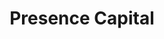 ---
layout: firm_page
title: "Presence Capital"
id: "presencecap.com"
permalink: "/presencecapitalpresencecap.com/"
website: "https://www.presencecap.com"
offices: "San Francisco (United States)"
investment_stages: "Seed, Series A, Series B"
portfolio_companies: ""
portfolio_link: "https://www.presencecap.com/#portfolio"
investment_markets: "Augmented Reality, Virtual Reality"
founded_year: "2015"
description: "Presence Capital is a venture fund investing in early-stage augmented reality (AR) and virtual reality (VR) companies. They support entrepreneurs utilizing these technologies to create new ways of communicating, working, and playing."
linkedin: "https://www.linkedin.com/company/presence-capital"
twitter: "https://twitter.com/PresenceCapital"
instagram: ""
team_page: "https://www.presencecap.com/#team"
investor_type: "Venture Capital"
crunchbase: "https://www.crunchbase.com/organization/presence-capital"
pitchbook: "https://pitchbook.com/profiles/investor/149389-75"

# SEO Optimization
meta_title: "Presence Capital - VC Firm - projectstartups.com"
meta_description: "Presence Capital, Presence Capital is a venture fund investing in early-stage augmented reality (AR) and virtual reality (VR) companies. They support entrepreneurs util..."
meta_keywords: "Presence Capital, Augmented Reality, Virtual Reality, VC firm, venture capital, startup investor, projectstartups.com"
canonical_url: "https://vc.projectstartups.com/presencecapitalpresencecap.com/"
---